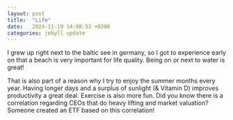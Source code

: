 ```yaml
---
layout: post
title:  "Life"
date:   2024-11-19 14:08:52 +0200
categories: jekyll update
---
```


I grew up right next to the baltic see in germany, so I got to experience early on that a beach is very important for life quality. Being on or next to water is great! 

That is also part of a reason why I try to enjoy the summer months every year. Having longer days and a surplus of sunlight (& Vitamin D) improves productivity a great deal. Exercise is also more fun. Did you know there is a correlation regarding CEOs that do heavy lifting and market valuation? Someone created an ETF based on this correlation!






